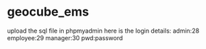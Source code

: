 # geocube_ems

upload the sql file in phpmyadmin
here is the login details:
admin:28
employee:29
manager:30
pwd:password
